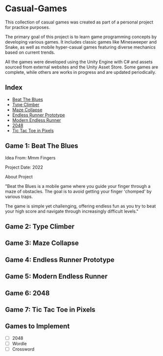 # Casual-Games

This collection of casual games was created as part of a personal project for practice purposes.

The primary goal of this project is to learn game programming concepts by developing various games. It includes classic games like Minesweeper and Snake, as well as mobile hyper-casual games featuring diverse mechanics based on current trends.

All the games were developed using the Unity Engine with C# and assets sourced from external websites and the Unity Asset Store. Some games are complete, while others are works in progress and are updated periodically.

## Index
- [Beat The Blues](#game-1-beat-the-blues)
- [Type Climber](#game-2-type-climber)
- [Maze Collapse](#game-3-maze-collapse)
- [Endless Runner Prototype](#game-4-endless-runner-prototype)
- [Modern Endless Runner](#game-5-modern-endless-runner)
- [2048](#game-6-2048)
- [Tic Tac Toe in Pixels](#game-7-tic-tac-toe-in-pixels)

## Game 1: Beat The Blues

Idea From: Mmm Fingers

Project Date: 2022

About Project 

"Beat the Blues is a mobile game where you guide your finger through a maze of obstacles. The goal is to avoid getting your finger 'chomped' by various traps.

The game is simple yet challenging, offering endless fun as you try to beat your high score and navigate through increasingly difficult levels."


## Game 2: Type Climber
## Game 3: Maze Collapse
## Game 4: Endless Runner Prototype
## Game 5: Modern Endless Runner
## Game 6: 2048
## Game 7: Tic Tac Toe in Pixels

## Games to Implement
- [ ] 2048
- [ ] Wordle
- [ ] Crossword
